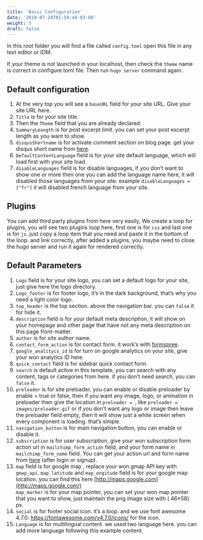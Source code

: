 ```yaml
---
title: 'Basic Configuration'
date: '2019-07-24T01:59:48-03:00'
weight: 5
draft: false
---
```

In this root folder you will find a file called `config.toml` open this file in any text editor or IDM.

If your theme is not launched in your localhost, then check the `theme` name is correct in configure.toml file. Then run `hugo server` command again.

Default configuration
---------------------

1. At the very top you will see a `baseURL` field for your site URL. Give your site URL here.
2. `Title` is for your site title.
3. Then the `Theme` field that you are already declared.
4. `SummaryLeangth` is for post excerpt limit. you can set your post excerpt length as you want to show.
5. `disqusShortname` is for activate comment section on blog page. get your disqus short name from [here](https://disqus.com/).
6. `DefaultContentLanguage` field is for your site default language, which will load first with your site load.
7. `disableLanguages` field is for disable languages, if you don’t want to show one or more then one you can add the language name here, it will disabled those languages from your site. example `disableLanguages = ["fr"]` it will disabled french language from your site.

Plugins
-------

You can add third party plugins from here very easily, We create a loop for plugins, you will see two plugins loop here, first one is for `css` and last one is for `js`. just copy a loop item that you need and paste it in the bottom of the loop. and link correctly, after added a plugins, you maybe need to close the hugo server and run it again for rendered correctly.

Default Parameters
------------------

1. `Logo` field is for your site logo, you can set a default logo for your site, just give here the logo directory.
2. `Logo_footer` is for footer logo, it’s in the dark background, that’s why you need a light color logo.
3. `top_header` is the top section. above the navigation bar. you can `false` it for hide it.
4. `description` field is for your default meta description, it will show on your homepage and other page that have not any meta description on this page front-matter.
5. `author` is for site author name.
6. `contact_form_action` is for contact form. it work’s with [formspree](https://formspree.io/).
7. `google_analitycs_id` is for turn on google analytics on your site, give your won analytics ID here.
8. ``quick_contact`` field is for sidebar quick contact form.
9. `search` is default active in this template, you can search with any content, tags or categories from here. if you don’t need search, you can `false` it.
10. `preloader` is for site preloader, you can enable or disable preloader by enable = true or false, then if you want any image, logo, or animation in preloader then give the location in `preloader = `, like `preloader = images/preloader.gif` or if you don’t want any logo or image then leave the preloader field empty, then it will show just a white screen when every component is loading. that’s simple.
11. `navigation_button` is for main navigation button, you can enable or disable it.
12. `subscription` is for user subscription, give your won subscription form action url in `mailchimp_form_action` field, and your form name in `mailchimp_form_name` field. You can get your action url and form name from [here](https://us4.admin.mailchimp.com/campaigns/#/create-campaign/explore/form) (after login or signup).
13. `map` field is for google map , replace your won gmap API key with `gmap_api`. `map_latitude` and `map_ongitude` field is for your google map location. you can find this here [http://maps.google.com](http://maps.google.com/)  
  `map_marker` is for your map pointer, you can set your won map pointer that you want to show, just maintain the png image size with ( 46\*58) px.
14. `social` is for footer social icon. it’s a loop. and we use font awesome 4.7.0: <https://fontawesome.com/v4.7.0/icons/> for the icon.
15. `Language` is for multilingual content. we used two language here. you can add more language following this example content.